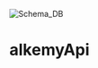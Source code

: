 ![Schema_DB](https://user-images.githubusercontent.com/64494316/123567771-4d31a780-d799-11eb-8585-53955b3cf528.png)
# alkemyApi
